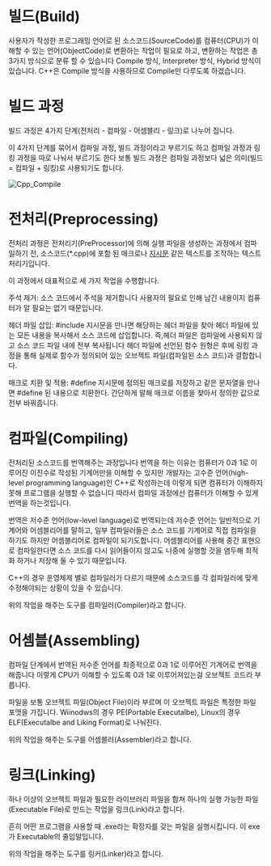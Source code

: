 # 빌드(Build)

사용자가 작성한 프로그래밍 언어로 된 소스코드(SourceCode)를 컴퓨터(CPU)가 이해할 수 있는 언어(ObjectCode)로 변환하는 작업이 필요로 하고, 변환하는 작업은 총 3가지 방식으로 분류 할 수 있습니다 Compile 방식, Interpreter 방식, Hybrid 방식이 있습니다. C++은 Compile 방식을 사용하므로 Compile만 다루도록 하겠습니다.

# 빌드 과정

빌드 과정은 4가지 단계(전처리 - 컴파일 - 어셈블리 - 링크)로 나누어 집니다.

이 4가지 단계를 묶어서 컴파일 과정, 빌드 과정이라고 부르기도 하고 컴파일 과정과 링킹 과정을 따로 나눠서 부르기도 한다 보통 빌드 과정은 컴파일 과정보다 넓은 의미(빌드 = 컴파일 + 링킹)로 사용되기도 합니다.

![Cpp_Compile](https://user-images.githubusercontent.com/112116885/200111964-f7cdf5d5-d77f-45b4-8824-de40617dee0d.png)

# 전처리(Preprocessing)

전처리 과정은 전처리기(PreProcessor)에 의해 실행 파일을 생성하는 과정에서 컴파일하기 전, 소스코드(*.cpp)에 포함 된 매크로나 [지시문](https://github.com/SeonBap/TIL/blob/main/Cpp/Preprocessor_Directives.md) 같은 텍스트를 조작하는 텍스트 처리기입니다.

이 과정에서 대표적으로 세 가지 작업을 수행합니다.

주석 제거: 소스 코드에서 주석을 제거합니다 사용자의 필요로 인해 남긴 내용이지 컴퓨터가 알 필요는 없기 때문입니다.

헤더 파일 삽입: #include 지시문을 만나면 해당하는 헤더 파일을 찾아 헤더 파일에 있는 모든 내용을 복사해서 소스 코드에 삽입합니다. 즉,헤더 파일은 컴파일에 사용되지 않고 소스 코드 파일 내에 전부 복사됩니다 헤더 파일에 선언된 함수 원형은 후에 링킹 과정을 통해 실제로 함수가 정의되어 있는 오브젝트 파일(컴파일된 소스 코드)과 결합합니다.

매크로 치환 및 적용: #define 지시문에 정의된 매크로를 저장하고 같은 문자열을 만나면 #define 된 내용으로 치환한다. 간단하게 말해 매크로 이름을 찾아서 정의한 값으로 전부 바꿔줍니다.

# 컴파일(Compiling)

전처리된 소스코드를 번역해주는 과정입니다 번역을 하는 이유는 컴퓨터가 0과 1로 이루어진 이진수로 작성된 기계어만을 이해할 수 있지만 개발자는 고수준 언어(high-level programming language)인 C++로 작성하는데 이렇게 되면 컴퓨터가 이해하지 못해 프로그램을 실행할 수 없습니다 따라서 컴파일 과정에선 컴퓨터가 이해할 수 있게 번역을 하는것입니다.

번역은 저수준 언어(low-level language)로 번역되는데 저수준 언어는 일반적으로 기계어와 어셈블리어를 말하고, 일부 컴파일러들은 소스 코드를 기계어로 직접 컴파일을 하기도 하지만 어셈블리어로 컴파일이 되기도합니다. 어셈블리어를 사용해 중간 표현으로 컴파일한다면 소스 코드를 다시 읽어들이지 않고도 나중에 실행할 것을 염두해 최적화 하거나 저장해 둘 수 있기 때문입니다.

C++의 경우 운영체제 별로 컴파일러가 다르기 때문에 소스코드를 각 컴파일러에 맞게 수정해야되는 상황이 있을 수 있습니다.

위의 작업을 해주는 도구를 컴파일러(Compiler)라고 합니다.

# 어셈블(Assembling)

컴파일 단계에서 번역된 저수준 언어를 최종적으로 0과 1로 이루어진 기계어로 번역을 해줍니다 이렇게 CPU가 이해할 수 있도록 0과 1로 이루어져있는걸 오브젝트 코드라 부릅니다.

파일을 보통 오브젝트 파일(Object File)이라 부르며 이 오브젝트 파일은 특정한 파일 포맷을 가집니다.
Wiinodws의 경우 PE(Portable Executalbe), Linux의 경우ELF(Executalbe and Liking Format)로 나눠진다.

위의 작업을 해주는 도구를 어셈블러(Assembler)라고 합니다.

# 링크(Linking)

하나 이상의 오브젝트 파일과 필요한 라이브러리 파일을 합쳐 하나의 실행 가능한 파일(Executable File)로 만드는 작업을 링크(Link)라고 합니다.

흔히 어떤 프로그램을 사용할 때 .exe라는 확장자를 갖는 파일을 실행시킵니다. 이 exe가 Executable의 줄임말입니다.

위의 작업을 해주는 도구를 링커(Linker)라고 합니다.
